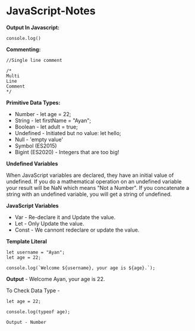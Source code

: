# JavaScript-Notes

**Output In Javascript:**

````
console.log()

````

**Commenting:**

````
//Single line comment

/*
Multi
Line
Comment
*/
````

**Primitive Data Types:**

* Number - let age = 22;
* String - let firstName = "Ayan";
* Boolean - let adult = true;
* Undefined - Initiated but no value: let hello;
* Null - 'empty value'
* Symbol (ES2015)
* Bigint (ES2020) - Integers that are too big!

**Undefined Variables**

When JavaScript variables are declared, they have an initial value of undefined. If you do a mathematical operation on an undefined variable your result will be NaN which means "Not a Number". If you concatenate a string with an undefined variable, you will get a string of undefined.

**JavaScript Variables**

* Var - Re-declare it and Update the value.
* Let - Only Update the value.
* Const - We cannont redeclare or update the value.

**Template Literal**

````
let username = "Ayan";
let age = 22;

console.log(`Welcome ${username}, your age is ${age}.`);
````
**Output** -  Welcome Ayan, your age is 22.

To Check Data Type - 

````
let age = 22;

console.log(typeof age);

Output - Number
````
    
